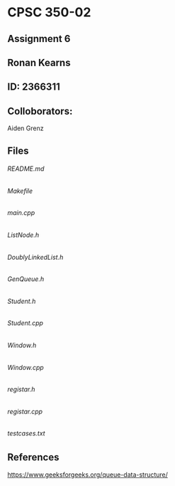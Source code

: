 # CPSC 350-02
## Assignment 6
## Ronan Kearns
## ID: 2366311
## Colloborators:
Aiden Grenz
## Files
###### README.md
###### Makefile
###### main.cpp
###### ListNode.h
###### DoublyLinkedList.h
###### GenQueue.h
###### Student.h
###### Student.cpp
###### Window.h
###### Window.cpp
###### registar.h
###### registar.cpp
###### testcases.txt
## References
https://www.geeksforgeeks.org/queue-data-structure/
